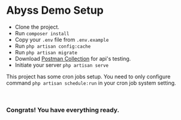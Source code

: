 <h1>Abyss Demo Setup</h1>

<ul>
    <li>Clone the project.</li>
    <li>Run <code>composer install</code></li>
    <li>Copy your <code>.env</code> file from <code>.env.example</code></li>
    <li>Run <code>php artisan config:cache</code></li>
    <li>Run <code>php artisan migrate</code></li>
    <li>Download <a href="https://drive.google.com/drive/folders/1y0H6WN4ELDeEurO8ine71nOHVkfUTRg2?usp=sharing">Postman Collection</a> for api's testing.</li>
    <li>Initiate your server <code>php artisan serve</code></li>
</ul>

<p>This project has some cron jobs setup. You need to only configure command <code>php artisan schedule:run</code> in your cron job system setting.</p>
<br>
<h3>Congrats! You have everything ready.</p>
